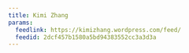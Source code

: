 ```yaml
---
title: Kimi Zhang
params:
  feedlink: https://kimizhang.wordpress.com/feed/
  feedid: 2dcf457b1580a5bd94383552cc3a3d3a
---
```

